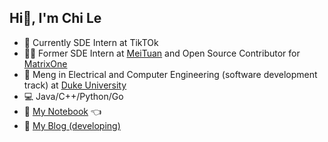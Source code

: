 ## Hi👋, I'm Chi Le
- 💼 Currently SDE Intern at TikTOk
- 👨‍💻 Former SDE Intern at [MeiTuan](https://www.meituan.com/) and Open Source Contributor for [MatrixOne](https://github.com/matrixorigin/matrixone)
- 🏫 Meng in Electrical and Computer Engineering (software development track) at [Duke University](https://ece.duke.edu/)
- 💻 Java/C++/Python/Go
- 📖 [My Notebook](https://charleschile.com) 👈
- 📖 [My Blog (developing)](http://blog.charleschile.com/)
